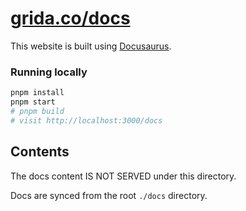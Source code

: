 # [grida.co/docs](https://grida.co/docs)

This website is built using [Docusaurus](https://docusaurus.io/).

### Running locally

```sh
pnpm install
pnpm start
# pnpm build
# visit http://localhost:3000/docs
```

## Contents

The docs content IS NOT SERVED under this directory.

Docs are synced from the root `./docs` directory.
